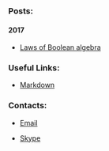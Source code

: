 ### Posts:

  #### 2017

  - [Laws of Boolean algebra](logic.md)


### Useful Links:

  - [Markdown](https://uk.wikipedia.org/wiki/Markdown#.D0.97.D0.B0.D0.B3.D0.BE.D0.BB.D0.BE.D0.B2.D0.BA.D0.B8)


### Contacts:

  - [Email](mailto:olexandr.fedorow@gmail.com)

  - [Skype](www.olexandr)
